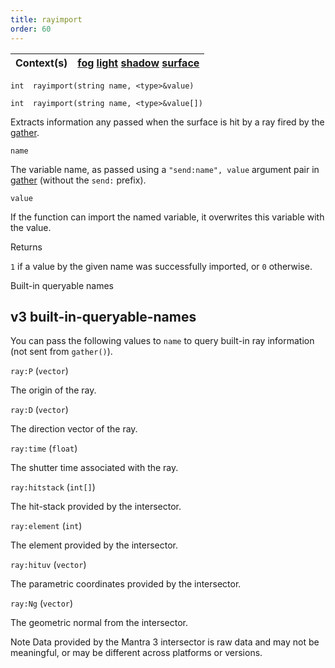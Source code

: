 ```yaml
---
title: rayimport
order: 60
---
```

| Context(s) | [fog](../contexts/fog.html)  [light](../contexts/light.html)  [shadow](../contexts/shadow.html)  [surface](../contexts/surface.html) |
| --- | --- |

`int  rayimport(string name, <type>&value)`

`int  rayimport(string name, <type>&value[])`

Extracts information any passed when the surface is hit by a ray fired by the [gather](gather.html "Sends rays into the scene and returns information from the shaders of
surfaces hit by the rays.").

`name`

The variable name, as passed using a `"send:name", value` argument pair in [gather](gather.html "Sends rays into the scene and returns information from the shaders of
surfaces hit by the rays.") (without the `send:` prefix).

`value`

If the function can import the named variable, it overwrites this variable with the value.

Returns

`1` if a value by the given name was successfully imported, or `0` otherwise.

Built-in queryable names

## v3 built-in-queryable-names

You can pass the following values to `name` to query built-in ray information (not sent from `gather()`).

`ray:P` (`vector`)

The origin of the ray.

`ray:D` (`vector`)

The direction vector of the ray.

`ray:time` (`float`)

The shutter time associated with the ray.

`ray:hitstack` (`int[]`)

The hit-stack provided by the intersector.

`ray:element` (`int`)

The element provided by the intersector.

`ray:hituv` (`vector`)

The parametric coordinates provided by the intersector.

`ray:Ng` (`vector`)

The geometric normal from the intersector.

Note
Data provided by the Mantra 3 intersector is raw data and may not be meaningful, or may be different across platforms or versions.
